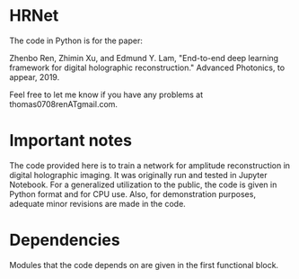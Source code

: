 # HRNet

The code in Python is for the paper:

Zhenbo Ren, Zhimin Xu, and Edmund Y. Lam, "End-to-end deep learning framework for digital holographic reconstruction." Advanced Photonics, to appear, 2019.

Feel free to let me know if you have any problems at thomas0708renATgmail.com.

# Important notes
The code provided here is to train a network for amplitude reconstruction in digital holographic imaging. It was originally run and tested in Jupyter Notebook. For a generalized utilization to the public, the code is given in Python format and for CPU use. Also, for demonstration purposes, adequate minor revisions are made in the code.

# Dependencies
Modules that the code depends on are given in the first functional block.
